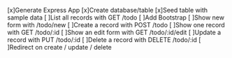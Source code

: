 [x]Generate Express App
[x]Create database/table
[x]Seed table with sample data
[ ]List all records with GET /todo
[ ]Add Bootstrap
[ ]Show new form with /todo/new
[ ]Create a record with POST /todo
[ ]Show one record with GET /todo/:id
[ ]Show an edit form with GET /todo/:id/edit
[ ]Update a record with PUT /todo/:id
[ ]Delete a record with DELETE /todo/:id
[ ]Redirect on create / update / delete
